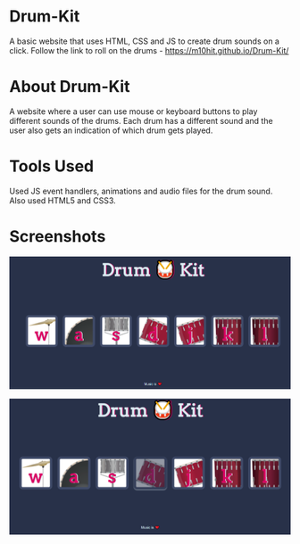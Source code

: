 # Drum-Kit
A basic website that uses HTML, CSS and JS to create drum sounds on a click. Follow the link to roll on the drums - https://m10hit.github.io/Drum-Kit/

# About Drum-Kit
A website where a user can use mouse or keyboard buttons to play different sounds of the drums. Each drum has a different sound and the user also gets an indication of which drum gets played.

# Tools Used
Used JS event handlers, animations and audio files for the drum sound. Also used HTML5 and CSS3.

# Screenshots
![](images/initial-page.png)

![](images/button-pressed.png)
